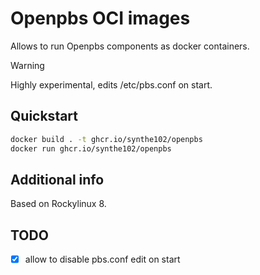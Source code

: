 # Openpbs OCI images

Allows to run Openpbs components as docker containers.

> [!WARNING]
> Highly experimental, edits /etc/pbs.conf on start.

## Quickstart

```bash
docker build . -t ghcr.io/synthe102/openpbs
docker run ghcr.io/synthe102/openpbs
```

## Additional info

Based on Rockylinux 8.

## TODO

- [x] allow to disable pbs.conf edit on start
